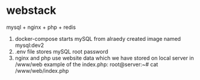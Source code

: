 # webstack
mysql + nginx + php + redis

1. docker-compose starts mySQL from alraedy created image named mysql:dev2
2. .env file stores mySQL root password
3. nginx and php use website data which we have stored on local server in /www/web
example of the index.php:
root@server:~# cat /www/web/index.php
<?php
echo phpinfo();
4. creadeDB/init.sql file - you can set what users or databases can be created at the time when the container is started

how to run it:
docker-compose up -d
